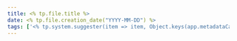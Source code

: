 ```yaml
---
title: <% tp.file.title %>
date: <% tp.file.creation_date("YYYY-MM-DD") %>
tags: ['<% tp.system.suggester(item => item, Object.keys(app.metadataCache.getTags()).map(x => x.replace("#", ""))) %>']
---
```


